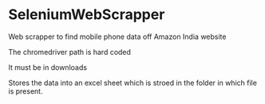 # SeleniumWebScrapper

Web scrapper to find mobile phone data off Amazon India website

The chromedriver path is hard coded

It must be in downloads

Stores the data into an excel sheet which is stroed in the folder in which file is present. 
